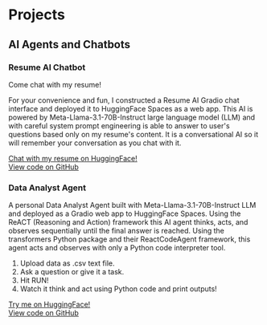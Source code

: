 # Projects

## AI Agents and Chatbots
### Resume AI Chatbot

Come chat with my resume!

For your convenience and fun, I constructed a Resume AI Gradio chat interface and deployed it to HuggingFace Spaces as a web app. This AI is powered by Meta-Llama-3.1-70B-Instruct large language model (LLM) and with careful system prompt engineering is able to answer to user's questions based only on my resume's content. It is a conversational AI so it will remember your conversation as you chat with it. 

<a href="https://huggingface.co/spaces/dkondic/ResumeChatbot">Chat with my resume on HuggingFace!</a>\
<a href="https://github.com/Dacho688/ResumeChatbot">View code on GitHub</a>

### Data Analyst Agent

A personal Data Analyst Agent built with Meta-Llama-3.1-70B-Instruct LLM and deployed as a Gradio web app to HuggingFace Spaces. Using the ReACT (Reasoning and Action) framework this AI agent thinks, acts, and observes sequentially until the final answer is reached. Using the transformers Python package and their ReactCodeAgent framework, this agent acts and observes with only a Python code interpreter tool. 

1. Upload data as .csv text file.
2. Ask a question or give it a task.
3. Hit RUN!
4. Watch it think and act using Python code and print outputs!

<a href="https://huggingface.co/spaces/dkondic/data-analyst">Try me on HuggingFace!</a>\
<a href="https://github.com/Dacho688/Data_Analyst">View code on GitHub</a>

